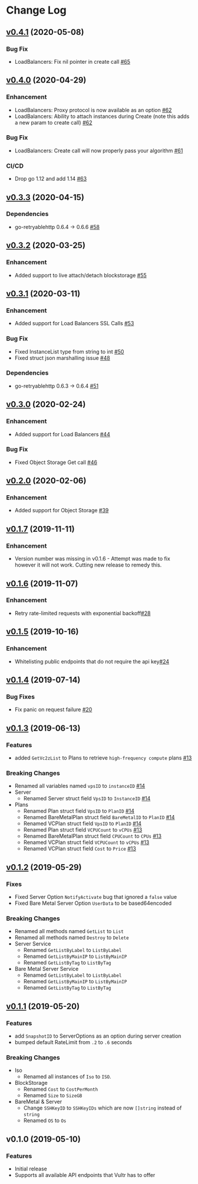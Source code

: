 # Change Log

## [v0.4.1](https://github.com/vultr/govultr/compare/v0.4.0..v0.4.1) (2020-05-08)
### Bug Fix
*  LoadBalancers: Fix nil pointer in create call [#65](https://github.com/vultr/govultr/pull/65)

## [v0.4.0](https://github.com/vultr/govultr/compare/v0.3.3..v0.4.0) (2020-04-29)
### Enhancement
*  LoadBalancers: Proxy protocol is now available as an option [#62](https://github.com/vultr/govultr/pull/62)
*  LoadBalancers: Ability to attach instances during Create (note this adds a new param to create call) [#62](https://github.com/vultr/govultr/pull/62)

### Bug Fix
*  LoadBalancers: Create call will now properly pass your algorithm [#61](https://github.com/vultr/govultr/pull/61)

### CI/CD
* Drop go 1.12 and add 1.14 [#63](https://github.com/vultr/govultr/pull/63)

## [v0.3.3](https://github.com/vultr/govultr/compare/v0.3.2..v0.3.3) (2020-04-15)
### Dependencies
*  go-retryablehttp 0.6.4 -> 0.6.6 [#58](https://github.com/vultr/govultr/pull/58)

## [v0.3.2](https://github.com/vultr/govultr/compare/v0.3.1..v0.3.2) (2020-03-25)
### Enhancement
*  Added support to live attach/detach blockstorage [#55](https://github.com/vultr/govultr/pull/55)

## [v0.3.1](https://github.com/vultr/govultr/compare/v0.3.0..v0.3.1) (2020-03-11)
### Enhancement
*  Added support for Load Balancers SSL Calls [#53](https://github.com/vultr/govultr/pull/53)
### Bug Fix
* Fixed InstanceList type from string to int [#50](https://github.com/vultr/govultr/pull/50)
* Fixed struct json marshalling issue [#48](https://github.com/vultr/govultr/pull/48)
### Dependencies
* go-retryablehttp 0.6.3 -> 0.6.4 [#51](https://github.com/vultr/govultr/pull/51)

## [v0.3.0](https://github.com/vultr/govultr/compare/v0.2.0..v0.3.0) (2020-02-24)
### Enhancement
*  Added support for Load Balancers [#44](https://github.com/vultr/govultr/pull/44)
### Bug Fix
* Fixed Object Storage Get call [#46](https://github.com/vultr/govultr/pull/46)

## [v0.2.0](https://github.com/vultr/govultr/compare/v0.1.7..v0.2.0) (2020-02-06)
### Enhancement
*  Added support for Object Storage [#39](https://github.com/vultr/govultr/pull/39)

## [v0.1.7](https://github.com/vultr/govultr/compare/v0.1.6..v0.1.7) (2019-11-11)
### Enhancement
*  Version number was missing in v0.1.6 - Attempt was made to fix however it will not work. Cutting new release to remedy this.

## [v0.1.6](https://github.com/vultr/govultr/compare/v0.1.5..v0.1.6) (2019-11-07)
### Enhancement
*  Retry rate-limited requests with exponential backoff[#28](https://github.com/vultr/govultr/pull/28)

## [v0.1.5](https://github.com/vultr/govultr/compare/v0.1.4..v0.1.5) (2019-10-16)
### Enhancement
*  Whitelisting public endpoints that do not require the api key[#24](https://github.com/vultr/govultr/pull/24)

## [v0.1.4](https://github.com/vultr/govultr/compare/v0.1.3..v0.1.4) (2019-07-14)
### Bug Fixes
* Fix panic on request failure [#20](https://github.com/vultr/govultr/pull/20)

## [v0.1.3](https://github.com/vultr/govultr/compare/v0.1.2..v0.1.3) (2019-06-13)
### Features
* added `GetVc2zList` to Plans to retrieve `high-frequency compute` plans [#13](https://github.com/vultr/govultr/pull/13)

### Breaking Changes
* Renamed all variables named `vpsID` to `instanceID` [#14](https://github.com/vultr/govultr/pull/14)
* Server
    * Renamed Server struct field `VpsID` to `InstanceID` [#14](https://github.com/vultr/govultr/pull/14)
* Plans
    * Renamed Plan struct field `VpsID` to `PlanID` [#14](https://github.com/vultr/govultr/pull/14)
    * Renamed BareMetalPlan struct field `BareMetalID` to `PlanID` [#14](https://github.com/vultr/govultr/pull/14)
    * Renamed VCPlan struct field `VpsID` to `PlanID` [#14](https://github.com/vultr/govultr/pull/14)
    * Renamed Plan struct field `VCPUCount` to `vCPUs` [#13](https://github.com/vultr/govultr/pull/13)
    * Renamed BareMetalPlan struct field `CPUCount` to `CPUs` [#13](https://github.com/vultr/govultr/pull/13)
    * Renamed VCPlan struct field `VCPUCount` to `vCPUs` [#13](https://github.com/vultr/govultr/pull/13)
    * Renamed VCPlan struct field `Cost` to `Price` [#13](https://github.com/vultr/govultr/pull/13)

## [v0.1.2](https://github.com/vultr/govultr/compare/v0.1.1..v0.1.2) (2019-05-29)
### Fixes
* Fixed Server Option `NotifyActivate` bug that ignored a `false` value
* Fixed Bare Metal Server Option `UserData` to be based64encoded 
### Breaking Changes
* Renamed all methods named `GetList` to `List`
* Renamed all methods named `Destroy` to `Delete`
* Server Service
    * Renamed `GetListByLabel` to `ListByLabel`
    * Renamed `GetListByMainIP` to `ListByMainIP`
    * Renamed `GetListByTag` to `ListByTag`
* Bare Metal Server Service
    * Renamed `GetListByLabel` to `ListByLabel`
    * Renamed `GetListByMainIP` to `ListByMainIP`
    * Renamed `GetListByTag` to `ListByTag`

## [v0.1.1](https://github.com/vultr/govultr/compare/v0.1.0..v0.1.1) (2019-05-20)
### Features
* add `SnapshotID` to ServerOptions as an option during server creation
* bumped default RateLimit from `.2` to `.6` seconds
### Breaking Changes
* Iso
  * Renamed all instances of `Iso` to `ISO`.  
* BlockStorage
  * Renamed `Cost` to `CostPerMonth`
  * Renamed `Size` to `SizeGB` 
* BareMetal & Server 
  * Change `SSHKeyID` to `SSHKeyIDs` which are now `[]string` instead of `string`
  * Renamed `OS` to `Os`    

## v0.1.0 (2019-05-10)
### Features
* Initial release
* Supports all available API endpoints that Vultr has to offer
